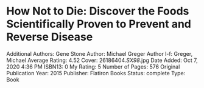 # How Not to Die: Discover the Foods Scientifically Proven to Prevent and Reverse Disease

Additional Authors: Gene Stone
Author: Michael Greger
Author l-f: Greger, Michael
Average Rating: 4.52
Cover: 26186404._SX98_.jpg
Date Added: Oct 7, 2020 4:36 PM
ISBN13: 0
My Rating: 5
Number of Pages: 576
Original Publication Year: 2015
Publisher: Flatiron Books
Status: complete
Type: Book